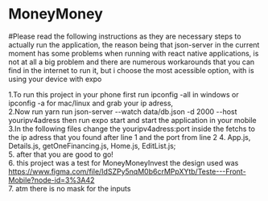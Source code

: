 # MoneyMoney

#Please read the following instructions as they are necessary steps to actually run the application, the reason being that json-server in the current moment has some 
problems when running with react native applications, is not at all a big problem and there are numerous workarounds that you can find in the internet to run 
it, but i choose the most acessible option, with is using your device with expo<br>

1.To run this project in your phone first run ipconfig -all in windows or ipconfig -a for mac/linux and grab your ip adress, <br> 
2.Now run yarn run json-server --watch data/db.json -d 2000 --host youripv4adress then run  expo start and start the application in your mobile <br>
3.In the following files change the youripv4adress:port inside the fetchs to the ip adress that you found after line 1 and the port from line 2
4. App.js, Details.js, getOneFinancing.js, Home.js, EditList.js;<br>
5. after that you are good to go!<br>
6. this project was a test for MoneyMoneyInvest the design used was https://www.figma.com/file/IdSZPy5nqM0b6crMPpXYtb/Teste---Front-Mobile?node-id=3%3A42<br>
7. atm there is no mask for the inputs
